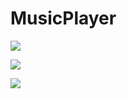 # MusicPlayer
<p align="left">
<img src="https://github.com/MSagGik/MusicPlayer/assets/108148690/3d2b14a3-4ab4-4e8c-8f53-9f1546b48c1d"/>
</p>
<p align="left">
<img src="https://github.com/MSagGik/MusicPlayer/assets/108148690/3cc29dd4-dbc2-46d1-897b-78db1614168d"/>
</p>
<p align="left">
<img src="https://github.com/MSagGik/MusicPlayer/assets/108148690/03e10ba7-47b1-477b-a438-3642a2f28d28"/>
</p>

